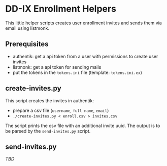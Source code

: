 # DD-IX Enrollment Helpers

This little helper scripts creates user enrollment invites and sends them via email using listmonk.

## Prerequisites

- authentik: get a api token from a user with permissions to create user invites
- listmonk: get a api token for sending mails
- put the tokens in the `tokens.ini` file (template: `tokens.ini.ex`)

## create-invites.py

This script creates the invites in authentik:

- prepare a csv file (`username`, `full name`, `email`)
- `./create-invites.py < enroll.csv > invites.csv`

The script prints the csv file with an additional invite uuid. The output is to be parsed by the `send-invites.py` script.


## send-invites.py

*TBD*
